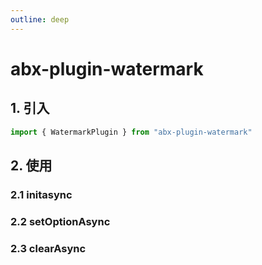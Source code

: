 ```yaml
---
outline: deep
---
```

# abx-plugin-watermark

## 1. 引入

```javascript
import { WatermarkPlugin } from "abx-plugin-watermark"
```
## 2. 使用
### 2.1 initasync


### 2.2 setOptionAsync


### 2.3 clearAsync